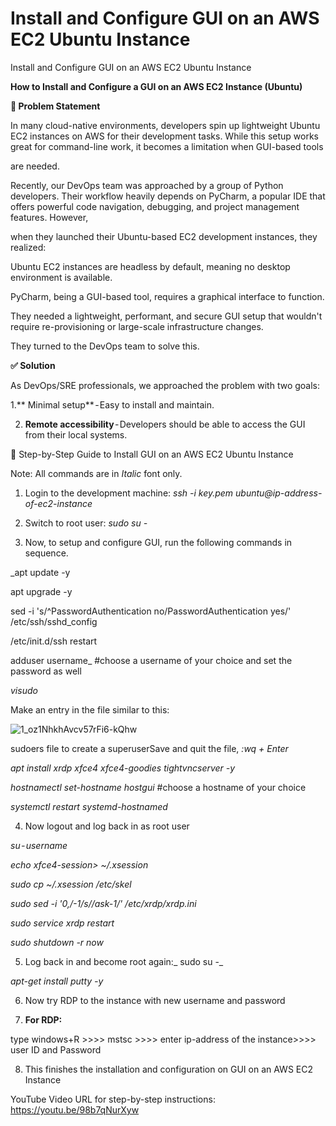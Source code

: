 # Install and Configure GUI on an AWS EC2 Ubuntu Instance
Install and Configure GUI on an AWS EC2 Ubuntu Instance

**How to Install and Configure a GUI on an AWS EC2 Instance (Ubuntu)**

**🚩 Problem Statement**

In many cloud-native environments, developers spin up lightweight Ubuntu EC2 instances on AWS for their development tasks. While this setup works great for command-line work, it becomes a limitation when GUI-based tools

are needed.

Recently, our DevOps team was approached by a group of Python developers. Their workflow heavily depends on PyCharm, a popular IDE that offers powerful code navigation, debugging, and project management features. However, 

when they launched their Ubuntu-based EC2 development instances, they realized:

Ubuntu EC2 instances are headless by default, meaning no desktop environment is available.

PyCharm, being a GUI-based tool, requires a graphical interface to function.

They needed a lightweight, performant, and secure GUI setup that wouldn't require re-provisioning or large-scale infrastructure changes.

They turned to the DevOps team to solve this.

**✅ Solution**

As DevOps/SRE professionals, we approached the problem with two goals:

1.** Minimal setup** - Easy to install and maintain.

2. **Remote accessibility** - Developers should be able to access the GUI from their local systems.

🔧 Step-by-Step Guide to Install GUI on an AWS EC2 Ubuntu Instance

Note: All commands are in _Italic_ font only.

1. Login to the development machine: _ssh -i key.pem ubuntu@ip-address-of-ec2-instance_

2. Switch to root user: _sudo su -_

3. Now, to setup and configure GUI, run the following commands in sequence.

_apt update -y

apt upgrade -y

sed -i 's/^PasswordAuthentication no/PasswordAuthentication yes/' /etc/ssh/sshd_config

/etc/init.d/ssh restart

adduser username_ #choose a username of your choice and set the password as well

_visudo_

Make an entry in the file similar to this:

![1_oz1NhkhAvcv57rFi6-kQhw](https://github.com/user-attachments/assets/a98fe22d-7570-4483-9436-3a91f1b616ad)

sudoers file to create a superuserSave and quit the file, _:wq + Enter_

_apt install xrdp xfce4 xfce4-goodies tightvncserver -y_

_hostnamectl set-hostname hostgui_ #choose a hostname of your choice

_systemctl restart systemd-hostnamed_

4. Now logout and log back in as root user

_su - username_

_echo xfce4-session> ~/.xsession_

_sudo cp ~/.xsession /etc/skel_

_sudo sed -i '0,/-1/s//ask-1/' /etc/xrdp/xrdp.ini_

_sudo service xrdp restart_

_sudo shutdown -r now_

5. Log back in and become root again:_ sudo su -_
   
_apt-get install putty -y_

6. Now try RDP to the instance with new username and password
   
7. **For RDP:**
   
type windows+R >>>> mstsc >>>> enter ip-address of the instance>>>> user ID and Password

8. This finishes the installation and configuration on GUI on an AWS EC2 Instance
   
YouTube Video URL for step-by-step instructions: https://youtu.be/98b7qNurXyw
